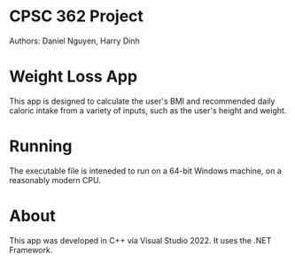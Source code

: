 # CPSC 362 Project
Authors: Daniel Nguyen, Harry Dinh

# Weight Loss App
This app is designed to calculate the user's BMI and recommended daily caloric intake from a variety of inputs, such as the user's height and weight.

# Running
The executable file is inteneded to run on a 64-bit Windows machine, on a reasonably modern CPU.

# About
This app was developed in C++ via Visual Studio 2022. It uses the .NET Framework.
